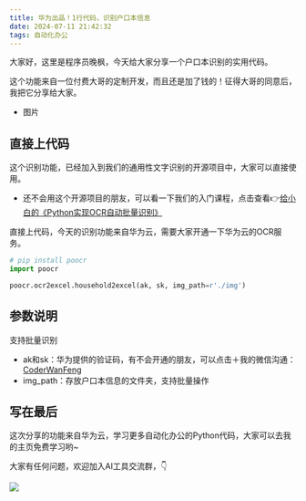 ```yaml
---
title: 华为出品！1行代码，识别户口本信息
date: 2024-07-11 21:42:32
tags: 自动化办公
---
```



大家好，这里是程序员晚枫，今天给大家分享一个户口本识别的实用代码。

这个功能来自一位付费大哥的定制开发，而且还是加了钱的！征得大哥的同意后，我把它分享给大家。

- 图片

## 直接上代码

这个识别功能，已经加入到我们的通用性文字识别的开源项目中，大家可以直接使用。

- 还不会用这个开源项目的朋友，可以看一下我们的入门课程，点击查看👉[给小白的《Python实现OCR自动批量识别》](https://www.python-office.com/course-002/5-poocr/5-poocr.html)

直接上代码，今天的识别功能来自华为云，需要大家开通一下华为云的OCR服务。

```python
# pip install poocr
import poocr

poocr.ocr2excel.household2excel(ak, sk, img_path=r'./img')
```


## 参数说明

支持批量识别
- ak和sk：华为提供的验证码，有不会开通的朋友，可以点击＋我的微信沟通：[CoderWanFeng](http://www.python4office.cn/wechat-qrcode/)
- img_path：存放户口本信息的文件夹，支持批量操作

## 写在最后

这次分享的功能来自华为云，学习更多自动化办公的Python代码，大家可以去我的主页免费学习哟~

大家有任何问题，欢迎加入AI工具交流群，👇

![](https://python-office-1300615378.cos.ap-chongqing.myqcloud.com/group/ai-group.jpg)